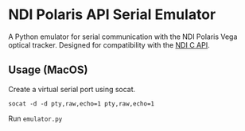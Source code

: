 # NDI Polaris API Serial Emulator
A Python emulator for serial communication with the NDI Polaris Vega optical tracker. Designed for compatibility with the [NDI C API](https://github.com/PlusToolkit/ndicapi/tree/master).

## Usage (MacOS)
Create a virtual serial port using socat.

```
socat -d -d pty,raw,echo=1 pty,raw,echo=1
```

Run `emulator.py`
